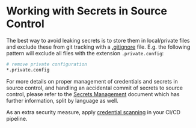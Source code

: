 # Working with Secrets in Source Control

The best way to avoid leaking secrets is to store them in local/private files and exclude these from git tracking with a [.gitignore](https://git-scm.com/docs/gitignore) file.
E.g. the following pattern will exclude all files with the extension `.private.config`:

```bash
# remove private configuration
*.private.config
```

For more details on proper management of credentials and secrets in source control, and handling an accidental commit of secrets to source control, please refer to the [Secrets Management](../continuous-delivery/secrets-management/README.md) document which has further information, split by language as well.

As an extra security measure, apply [credential scanning](../continuous-integration/dev-sec-ops/secret-management/recipes/detect-secrets.md) in your CI/CD pipeline.
